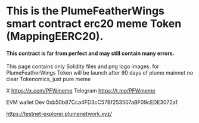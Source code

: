 # This is the PlumeFeatherWings smart contract erc20 meme Token (MappingEERC20).
#### This contract is far from perfect and may still contain many errors.  

This page contains only Solidity files and png logo images. 
for PlumeFeatherWings Token will be launch after 90 days of plume mainnet 
no clear Tokenomics, just pure meme



X https://x.com/PFWmeme
Telegram https://t.me/PFWmeme


EVM wallet Dev 0xb50b87Cca4FD3cC57Bf253507aBF09cEDE3072a1


https://testnet-explorer.plumenetwork.xyz/
